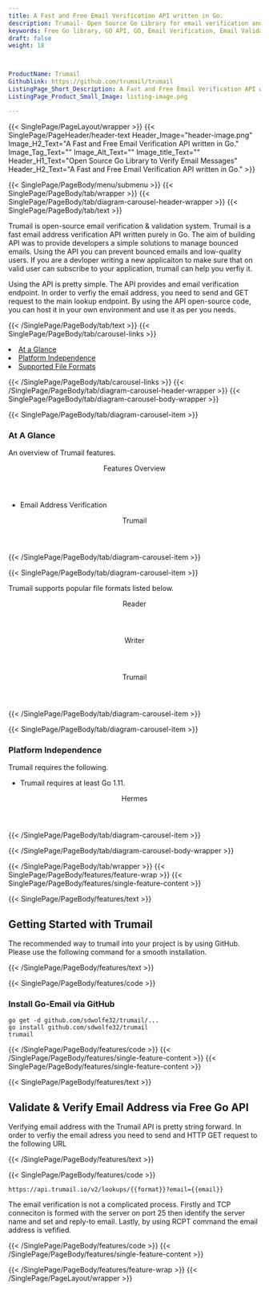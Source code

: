 ```yaml
---
title: A Fast and Free Email Verification API written in Go.
description: Trumail- Open Source Go Library for email verification and validation. 
keywords: Free Go library, GO API, GO, Email Verification, Email Validation, Free email verification, Free email validation, Go email verification, Go email validation
draft: false
weight: 18



ProductName: Trumail
Githublink: https://github.com/trumail/trumail
ListingPage_Short_Description: A Fast and Free Email Verification API written in Go.
ListingPage_Product_Small_Image: listing-image.png 

---
```


{{< SinglePage/PageLayout/wrapper >}}
{{< SinglePage/PageHeader/header-text
Header_Image="header-image.png"
Image_H2_Text="A Fast and Free Email Verification API written in Go."
Image_Tag_Text=""
Image_Alt_Text=""
Image_title_Text=""
Header_H1_Text="Open Source Go Library to Verify Email Messages"
Header_H2_Text="A Fast and Free Email Verification API written in Go." >}}

{{< SinglePage/PageBody/menu/submenu >}}
{{< SinglePage/PageBody/tab/wrapper >}}
{{< SinglePage/PageBody/tab/diagram-carousel-header-wrapper >}}
{{< SinglePage/PageBody/tab/text >}}



<p>Trumail is open-source email verification & validation system. Trumail is a fast email address verification API written purely in Go. The aim of building API was to provide developers a simple solutions to manage bounced emails. Using the API you can prevent bounced emails and low-quality users. If you are a devloper writing a new applicaiton to make sure that on valid user can subscribe to your application, trumail can help you verfiy it.</p>
<p>Using the API is pretty simple. The API provides and email verification endpoint. In order to verfiy the email address, you need to send and GET request to the main lookup endpoint. By using the API open-source code, you can host it in your own environment and use it as per you needs.</p>


{{< /SinglePage/PageBody/tab/text >}}
{{< SinglePage/PageBody/tab/carousel-links >}}

<li data-target="#diagramcarousel" data-slide-to="0"><a href="#">At a Glance</a></li>
<li data-target="#diagramcarousel" data-slide-to="2"><a href="#">Platform Independence</a></li>
<li data-target="#diagramcarousel" data-slide-to="1"><a class="activetab" href="#">Supported File Formats</a></li>


{{< /SinglePage/PageBody/tab/carousel-links >}}
{{< /SinglePage/PageBody/tab/diagram-carousel-header-wrapper >}}
{{< SinglePage/PageBody/tab/diagram-carousel-body-wrapper >}}

{{< SinglePage/PageBody/tab/diagram-carousel-item >}}
<h3>At A Glance</h3>
<p>An overview of Trumail features.</p>
<div class="diagram1 d1-poi">
<div class="d1-row">
<div class="d1-col d1-left"><header>Features Overview</header>
<ul>
<li>Email Address Verification</li>
</ul>
</div>
<!--/left -->
<div class="d1-col d1-right"> </div>
</div>
<div class="d1-logo" style="border: none;"><header>Trumail</header><footer><small></small></footer></div>
<!--/logo--></div>
<!--/diagram1-->
{{< /SinglePage/PageBody/tab/diagram-carousel-item >}}

{{< SinglePage/PageBody/tab/diagram-carousel-item >}}
<p>Trumail supports popular file formats listed below.</p>
<div class="diagram1 d2 d1-poi">
<div class="d1-row">
<div class="d1-col d1-left"><header><i class="fa fa-arrows-v"> </i> Reader</header></div>
<!--/left-->
<div class="d1-col d1-right"><header><i class="fa fa-long-arrow-down"> </i> Writer</header></div>
<!--/right--></div>
<!--/row-->
<div class="d1-logo" style="border: none;"><header>Trumail</header><footer><small></small></footer></div>
<!--/logo--></div>
<!--/diagram2-->
{{< /SinglePage/PageBody/tab/diagram-carousel-item >}}

{{< SinglePage/PageBody/tab/diagram-carousel-item >}}
<h3>Platform Independence</h3>
<p>Trumail requires the following.</p>
<div class="diagram1 d1-poi">
<div class="d1-row">
<div class="d1-col d1-left"> </div>
<div class="d1-col d1-right">
<ul>
<li>Trumail requires at least Go 1.11.</li>
</ul>
</div>
</div>
<!--/row-->
<div class="d1-logo" style="border: none;"><header>Hermes</header><footer><small></small></footer></div>
<!--/logo--></div>
<!--/diagram2 -->
{{< /SinglePage/PageBody/tab/diagram-carousel-item >}}

{{< /SinglePage/PageBody/tab/diagram-carousel-body-wrapper >}}

{{< /SinglePage/PageBody/tab/wrapper >}}
{{< SinglePage/PageBody/features/feature-wrap >}}
{{< SinglePage/PageBody/features/single-feature-content >}}

{{< SinglePage/PageBody/features/text >}}
<h2 class="h2title">Getting Started with Trumail</h2>
<p>The recommended way to trumail into your project is by using GitHub. Please use the following command for a smooth installation.</p>
{{< /SinglePage/PageBody/features/text >}}

{{< SinglePage/PageBody/features/code >}}
<h3>Install Go-Email via GitHub</h3>
<pre><code class="html">go get -d github.com/sdwolfe32/trumail/...
go install github.com/sdwolfe32/trumail
trumail</code></pre>


{{< /SinglePage/PageBody/features/code >}}
{{< /SinglePage/PageBody/features/single-feature-content >}}
{{< SinglePage/PageBody/features/single-feature-content >}}

{{< SinglePage/PageBody/features/text >}}
<h2 class="h2title">Validate & Verify Email Address via Free Go API</h2>
<p>Verifying email address with the Trumail API is pretty string forward. In order to verfiy the email adress you need to send and HTTP GET request to the following URL</p>
{{< /SinglePage/PageBody/features/text >}}

{{< SinglePage/PageBody/features/code >}}
<pre><code class="html">https://api.trumail.io/v2/lookups/{{format}}?email={{email}}</code></pre>

<p>The email verification is not a complicated process. Firstly and TCP conneciton is formed with the server on port 25 then identify the server name and set and reply-to email. Lastly, by using RCPT command the email address is vefified.</p>

{{< /SinglePage/PageBody/features/code >}}
{{< /SinglePage/PageBody/features/single-feature-content >}}

{{< /SinglePage/PageBody/features/feature-wrap >}}
{{< /SinglePage/PageLayout/wrapper >}}